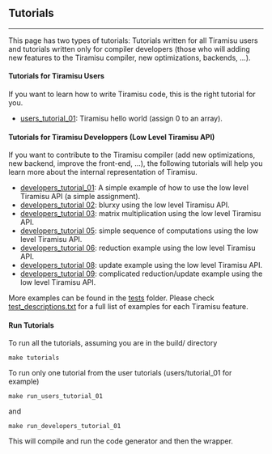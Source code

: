## Tutorials
--------------

This page has two types of tutorials: Tutorials written for all Tiramisu users and tutorials written only for compiler developers (those who will adding new features to the Tiramisu compiler, new optimizations, backends, ...).

#### Tutorials for Tiramisu Users
If you want to learn how to write Tiramisu code, this is the right tutorial
for you.

- [users_tutorial_01](users/tutorial_01/tutorial_01.cpp): Tiramisu hello world (assign 0 to an array).


#### Tutorials for Tiramisu Developpers (Low Level Tiramisu API)

If you want to contribute to the Tiramisu compiler (add new
optimizations, new backend, improve the front-end, ...), the following
tutorials will help you learn more about the internal representation
of Tiramisu.

- [developers_tutorial_01](developers/tutorial_01/tutorial_01.cpp): A simple example of how to use the low level Tiramisu API (a simple assignment).
- [developers_tutorial 02](developers/tutorial_02/tutorial_02.cpp): blurxy using the low level Tiramisu API.
- [developers_tutorial 03](developers/tutorial_03/tutorial_03.cpp): matrix multiplication using the low level Tiramisu API.
- [developers_tutorial 05](developers/tutorial_05/tutorial_05.cpp): simple sequence of computations using the low level Tiramisu API.
- [developers_tutorial 06](developers/tutorial_06/tutorial_06.cpp): reduction example using the low level Tiramisu API.
- [developers_tutorial 08](developers/tutorial_08/tutorial_08.cpp): update example using the low level Tiramisu API.
- [developers_tutorial 09](developers/tutorial_09/tutorial_09.cpp): complicated reduction/update example using the low level Tiramisu API.

More examples can be found in the [tests](tests/) folder. Please check [test_descriptions.txt](tests/test_descriptions.txt) for a full list of examples for each Tiramisu feature.

#### Run Tutorials

To run all the tutorials, assuming you are in the build/ directory

    make tutorials
    
To run only one tutorial from the user tutorials (users/tutorial_01 for example)

    make run_users_tutorial_01

and

    make run_developers_tutorial_01
    
This will compile and run the code generator and then the wrapper.

